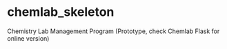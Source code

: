 # chemlab_skeleton
Chemistry Lab Management Program (Prototype, check Chemlab Flask for online version)

